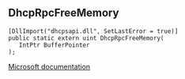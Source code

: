 ## DhcpRpcFreeMemory

```
[DllImport("dhcpsapi.dll", SetLastError = true)]
public static extern uint DhcpRpcFreeMemory(
   IntPtr BufferPointer
);
```

[Microsoft documentation](https://docs.microsoft.com/en-us/windows/win32/api/dhcpssdk/nf-dhcpssdk-dhcrpcfreememory)

